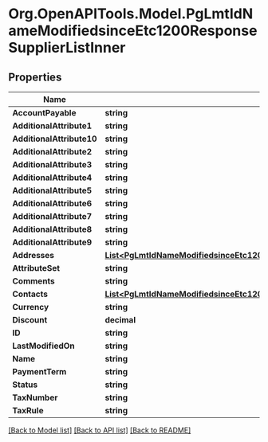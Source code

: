 # Org.OpenAPITools.Model.PgLmtIdNameModifiedsinceEtc1200ResponseSupplierListInner

## Properties

Name | Type | Description | Notes
------------ | ------------- | ------------- | -------------
**AccountPayable** | **string** |  | 
**AdditionalAttribute1** | **string** |  | 
**AdditionalAttribute10** | **string** |  | 
**AdditionalAttribute2** | **string** |  | 
**AdditionalAttribute3** | **string** |  | 
**AdditionalAttribute4** | **string** |  | 
**AdditionalAttribute5** | **string** |  | 
**AdditionalAttribute6** | **string** |  | 
**AdditionalAttribute7** | **string** |  | 
**AdditionalAttribute8** | **string** |  | 
**AdditionalAttribute9** | **string** |  | 
**Addresses** | [**List&lt;PgLmtIdNameModifiedsinceEtc1200ResponseSupplierListInnerAddressesInner&gt;**](PgLmtIdNameModifiedsinceEtc1200ResponseSupplierListInnerAddressesInner.md) |  | 
**AttributeSet** | **string** |  | 
**Comments** | **string** |  | 
**Contacts** | [**List&lt;PgLmtIdNameModifiedsinceEtc1200ResponseSupplierListInnerContactsInner&gt;**](PgLmtIdNameModifiedsinceEtc1200ResponseSupplierListInnerContactsInner.md) |  | 
**Currency** | **string** |  | 
**Discount** | **decimal** |  | 
**ID** | **string** |  | 
**LastModifiedOn** | **string** |  | 
**Name** | **string** |  | 
**PaymentTerm** | **string** |  | 
**Status** | **string** |  | 
**TaxNumber** | **string** |  | 
**TaxRule** | **string** |  | 

[[Back to Model list]](../README.md#documentation-for-models) [[Back to API list]](../README.md#documentation-for-api-endpoints) [[Back to README]](../README.md)

